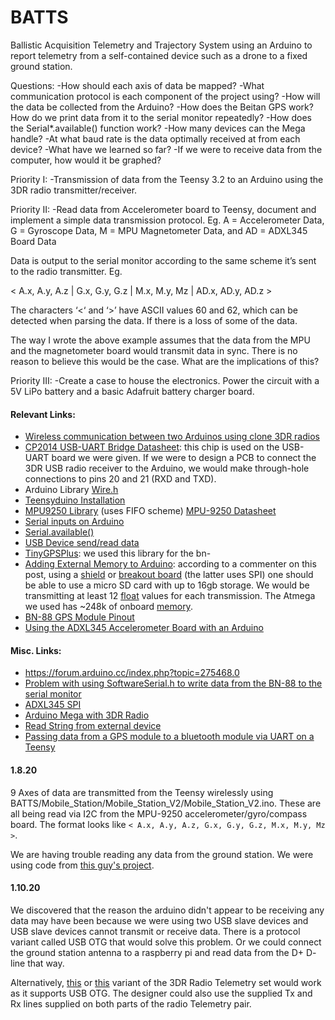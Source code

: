 # BATTS
Ballistic Acquisition Telemetry and Trajectory System using an Arduino to report telemetry from a self-contained device such as a drone to a fixed ground station.


Questions:
-How should each axis of data be mapped?
-What communication protocol is each component of the project using?
-How will the data be collected from the Arduino?
-How does the Beitan GPS work? How do we print data from it to the serial monitor repeatedly?
-How does the Serial*.available() function work?
-How many devices can the Mega handle?
-At what baud rate is the data optimally received at from each device?
-What have we learned so far?
-If we were to receive data from the computer, how would it be graphed?


Priority I:
-Transmission of data from the Teensy 3.2 to an Arduino using the 3DR radio transmitter/receiver.


Priority II:
-Read data from Accelerometer board to Teensy, document and implement a simple data transmission protocol. Eg. A = Accelerometer Data, G = Gyroscope Data, M = MPU Magnetometer Data, and  AD = ADXL345 Board Data

Data is output to the serial monitor according to the same scheme it’s sent to the radio transmitter. Eg.

< A.x, A.y, A.z | G.x, G.y, G.z | M.x, M.y, Mz | AD.x, AD.y, AD.z >

The characters ‘<‘ and ‘>’ have ASCII values 60 and 62, which can be detected when parsing the data. If there is a loss of some of the data.

The way I wrote the above example assumes that the data from the MPU and the magnetometer board would transmit data in sync. There is no reason to believe this would be the case. What are the implications of this?

Priority III:
-Create a case to house the electronics. Power the circuit with a 5V LiPo battery and a basic Adafruit battery charger board.


#### Relevant Links:
*	[Wireless communication between two Arduinos using clone 3DR radios](https://forum.arduino.cc/index.php?topic=307172.0)
*	[CP2014 USB-UART Bridge Datasheet](https://www.silabs.com/documents/public/data-sheets/cp2104.pdf): this chip is used on the USB-UART board we were given. If we were to design a PCB to connect the 3DR USB radio receiver to the Arduino, we would make through-hole connections to pins 20 and 21 (RXD and TXD).
*	Arduino Library [Wire.h](https://www.arduino.cc/en/reference/wire)
*	[Teensyduino Installation](https://www.pjrc.com/teensy/td_download.html)
*	[MPU9250 Library](https://github.com/bolderflight/MPU9250) (uses FIFO scheme) [MPU-9250 Datasheet](https://www.invensense.com/wp-content/uploads/2015/02/PS-MPU-9250A-01-v1.1.pdf)
*	[Serial inputs on Arduino](https://www.norwegiancreations.com/2017/12/arduino-tutorial-serial-inputs/)
*	[Serial.available()](https://www.arduino.cc/reference/en/language/functions/communication/serial/available/)
*	[USB Device send/read data](https://forum.arduino.cc/index.php?topic=16202.0)
*	[TinyGPSPlus](https://github.com/mikalhart/TinyGPSPlus): we used this library for the bn-
*	[Adding External Memory to Arduino](https://forum.arduino.cc/index.php?topic=345952.0): according to a commenter on this post, using a [shield](https://www.adafruit.com/product/1141) or [breakout board](https://www.adafruit.com/product/254) (the latter uses SPI) one should be able to use a micro SD card with up to 16gb storage. We would be transmitting at least 12 [float](https://www.arduino.cc/en/pmwiki.php?n=Reference/Float) values for each transmission. The Atmega we used has ~248k of onboard [memory](https://www.arduino.cc/en/tutorial/memory).
*	[BN-88 GPS Module Pinout](https://cdn.shopify.com/s/files/1/1285/4651/products/s-l640_9d7cee7c-f599-4ef6-b081-2cc15839a830_473x473.jpg?v=1553448331)
*	[Using the ADXL345 Accelerometer Board with an Arduino](https://howtomechatronics.com/tutorials/arduino/how-to-track-orientation-with-arduino-and-adxl345-accelerometer/)


#### Misc. Links:
*	https://forum.arduino.cc/index.php?topic=275468.0
*	[Problem with using SoftwareSerial.h to write data from the BN-88 to the serial monitor](https://forum.arduino.cc/index.php?topic=423462.0)
*	[ADXL345 SPI](https://gist.github.com/hamaluik/b1903a8353dc1ec57da8)
*	[Arduino Mega with 3DR Radio](https://forum.arduino.cc/index.php?topic=339382.0)
*	[Read String from external device](https://forum.arduino.cc/index.php?topic=509104.0)
*	[Passing data from a GPS module to a bluetooth module via UART on a Teensy](https://forum.pjrc.com/threads/26549-GPS-UART-Passing-NMEA-strings-to-RX3-TX3)


#### 1.8.20

9 Axes of data are transmitted from the Teensy wirelessly using BATTS/Mobile_Station/Mobile_Station_V2/Mobile_Station_V2.ino. These are all being read via I2C from the MPU-9250 accelerometer/gyro/compass board. The format looks like `< A.x, A.y, A.z, G.x, G.y, G.z, M.x, M.y, Mz >`.

We are having trouble reading any data from the ground station. We were using code from [this guy's project](https://forum.arduino.cc/index.php?topic=307172.0).


#### 1.10.20

We discovered that the reason the arduino didn't appear to be receiving any data may have been because we were using two USB slave devices and USB slave devices cannot transmit or receive data. There is a protocol variant called USB OTG that would solve this problem. Or we could connect the ground station antenna to a raspberry pi and read data from the D+ D- line that way.

Alternatively, [this](https://www.amazon.com/FPVDrone-915MHZ-Telemetry-Pixhawk-Controller/dp/B081RMGJYX/ref=sr_1_5?keywords=3dr+radio&qid=1578546033&sr=8-5) or [this](https://www.ebay.com/itm/3DR-Radio-915MHZ-Telemetry-Kit-100mW-for-Standard-APM2-8-APM-2-6-Pixhawk-2-4-6/262884583832?hash=item3d35246998:g:RZcAAOSwuxFYvpdR&autorefresh=true) variant of the 3DR Radio Telemetry set would work as it supports USB OTG. The designer could also use the supplied Tx and Rx lines supplied on both parts of the radio Telemetry pair.